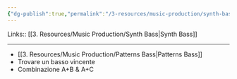```yaml
---
{"dg-publish":true,"permalink":"/3-resources/music-production/synth-bass-scrittura/"}
---
```


Links:: [[3. Resources/Music Production/Synth Bass\|Synth Bass]]

---

- [[3. Resources/Music Production/Patterns Bass\|Patterns Bass]]
- Trovare un basso vincente
- Combinazione A+B & A+C


